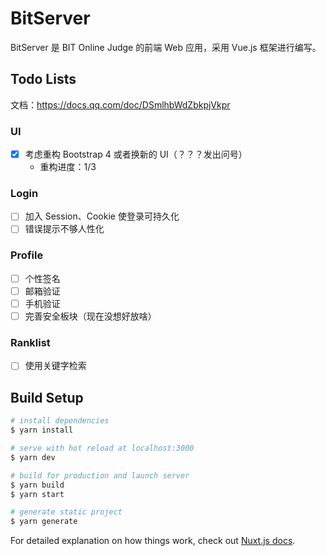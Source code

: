 # BitServer

BitServer 是 BIT Online Judge 的前端 Web 应用，采用 Vue.js 框架进行编写。

## Todo Lists

文档：<https://docs.qq.com/doc/DSmlhbWdZbkpjVkpr>

### UI

- [x] 考虑重构 Bootstrap 4 或者换新的 UI（？？？发出问号）
  - 重构进度：1/3

### Login

- [ ] 加入 Session、Cookie 使登录可持久化
- [ ] 错误提示不够人性化

### Profile

- [ ] 个性签名
- [ ] 邮箱验证
- [ ] 手机验证
- [ ] 完善安全板块（现在没想好放啥）

### Ranklist

- [ ] 使用关键字检索

## Build Setup

``` bash
# install dependencies
$ yarn install

# serve with hot reload at localhost:3000
$ yarn dev

# build for production and launch server
$ yarn build
$ yarn start

# generate static project
$ yarn generate
```

For detailed explanation on how things work, check out [Nuxt.js docs](https://nuxtjs.org).
